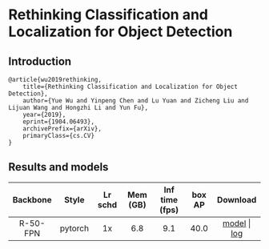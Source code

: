 # Rethinking Classification and Localization for Object Detection

## Introduction
```
@article{wu2019rethinking,
    title={Rethinking Classification and Localization for Object Detection},
    author={Yue Wu and Yinpeng Chen and Lu Yuan and Zicheng Liu and Lijuan Wang and Hongzhi Li and Yun Fu},
    year={2019},
    eprint={1904.06493},
    archivePrefix={arXiv},
    primaryClass={cs.CV}
}
```

## Results and models

|    Backbone     |  Style  | Lr schd | Mem (GB) | Inf time (fps) | box AP | Download |
| :-------------: | :-----: | :-----: | :------: | :------------: | :----: | :----------------: |
|    R-50-FPN     | pytorch |   1x    | 6.8      | 9.1            | 40.0   | [model](https://open-mmlab.s3.ap-northeast-2.amazonaws.com/mmdetection/v2.0/double_heads/dh_faster_rcnn_r50_fpn_1x_coco.py/dh_faster_rcnn_r50_fpn_1x_coco.py_20200130-586b67df.pth) &#124; [log](https://open-mmlab.s3.ap-northeast-2.amazonaws.com/mmdetection/v2.0/double_heads/dh_faster_rcnn_r50_fpn_1x_coco.py/dh_faster_rcnn_r50_fpn_1x_coco.py_20200130_220238.log.json) |
